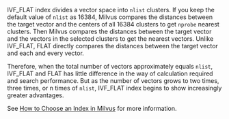 <p>IVF_FLAT index divides a vector space into <code>nlist</code> clusters. If you keep the default value of <code>nlist</code> as 16384, Milvus compares the distances between the target vector and the centers of all 16384 clusters to get <code>nprobe</code> nearest clusters. Then Milvus compares the distances between the target vector and the vectors in the selected clusters to get the nearest vectors. Unlike IVF_FLAT, FLAT directly compares the distances between the target vector and each and every vector.
</p>
<p>
Therefore, when the total number of vectors approximately equals <code>nlist</code>, IVF_FLAT and FLAT has little difference in the way of calculation required and search performance. But as the number of vectors grows to two times, three times, or n times of <code>nlist</code>, IVF_FLAT index begins to show increasingly greater advantages.
</p>
<p>
See <a href="https://medium.com/unstructured-data-service/how-to-choose-an-index-in-milvus-4f3d15259212">How to Choose an Index in Milvus</a> for more information.
</p>